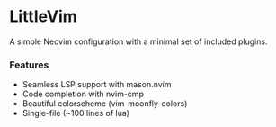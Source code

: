 # LittleVim

A simple Neovim configuration with a minimal set of included plugins.

### Features
- Seamless LSP support with mason.nvim
- Code completion with nvim-cmp
- Beautiful colorscheme (vim-moonfly-colors)
- Single-file (~100 lines of lua)
